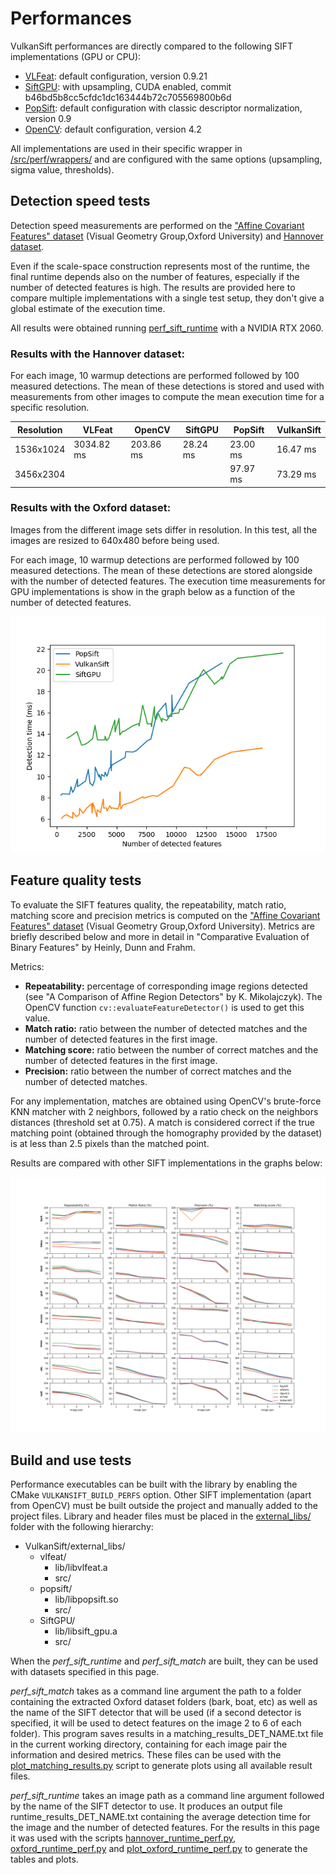 # Performances

VulkanSift performances are directly compared to the following SIFT implementations (GPU or CPU):
- [VLFeat](https://www.vlfeat.org/): default configuration, version 0.9.21
- [SiftGPU](https://github.com/pitzer/SiftGPU): with upsampling, CUDA enabled, commit b46bd5b8cc5cfdc1dc163444b72c705569800b6d
- [PopSift](https://github.com/alicevision/popsift): default configuration with classic descriptor normalization, version 0.9
- [OpenCV](https://opencv.org/): default configuration, version 4.2

All implementations are used in their specific wrapper in [/src/perf/wrappers/](/src/perf/wrappers/) and are configured with the same options (upsampling, sigma value, thresholds).


## Detection speed tests

Detection speed measurements are performed on the ["Affine Covariant Features" dataset](https://www.robots.ox.ac.uk/~vgg/data/affine/) (Visual Geometry Group,Oxford University) and [Hannover dataset](http://www.tnt.uni-hannover.de/project/feature_evaluation/). 

Even if the scale-space construction represents most of the runtime, the final runtime depends also on the number of features, especially if the number of detected features is high. The results are provided here to compare multiple implementations with a single test setup, they don't give a global estimate of the execution time.

All results were obtained running [perf_sift_runtime](../src/perf/perf_runtime.cpp) with a NVIDIA RTX 2060.

### Results with the Hannover dataset:

For each image, 10 warmup detections are performed followed by 100 measured detections. The mean of these detections is stored and used with measurements from other images to compute the mean execution time for a specific resolution.

| Resolution | VLFeat     | OpenCV    | SiftGPU  | PopSift  | VulkanSift |
| ---------- | ---------- | --------- | -------- | -------- | ---------- |
| 1536x1024  | 3034.82 ms | 203.86 ms | 28.24 ms | 23.00 ms | 16.47 ms   |
| 3456x2304  |            |           |          | 97.97 ms | 73.29 ms   |


### Results with the Oxford dataset:

Images from the different image sets differ in resolution. In this test, all the images are resized to 640x480 before being used.

For each image, 10 warmup detections are performed followed by 100 measured detections. The mean of these detections are stored alongside with the number of detected features. The execution time measurements for GPU implementations is show in the graph below as a function of the number of detected features.

![](perf_runtime_oxford_640x480.png)


## Feature quality tests

To evaluate the SIFT features quality, the repeatability, match ratio, matching score and precision metrics is computed on the ["Affine Covariant Features" dataset](https://www.robots.ox.ac.uk/~vgg/data/affine/) (Visual Geometry Group,Oxford University). Metrics are briefly described below and more in detail in "Comparative Evaluation of Binary Features" by Heinly, Dunn and Frahm.


Metrics:
- **Repeatability:** percentage of corresponding image regions detected (see "A Comparison of Affine Region Detectors" by K. Mikolajczyk). The OpenCV function `cv::evaluateFeatureDetector()` is used to get this value.
- **Match ratio:** ratio between the number of detected matches and the number of detected features in the first image.
- **Matching score:** ratio between the number of correct matches and the number of detected features in the first image.
- **Precision:** ratio between the number of correct matches and the number of detected matches.

For any implementation, matches are obtained using OpenCV's brute-force KNN matcher with 2 neighbors, followed by a ratio check on the neighbors distances (threshold set at 0.75).
A match is considered correct if the true matching point (obtained through the homography provided by the dataset) is at less than 2.5 pixels than the matched point.


Results are compared with other SIFT implementations in the graphs below:

![](feature_metrics_comparison.png)

## Build and use tests

Performance executables can be built with the library by enabling the CMake `VULKANSIFT_BUILD_PERFS` option. Other SIFT implementation (apart from OpenCV) must be built outside the project and manually added to the project files. Library and header files must be placed in the [external_libs/](/external_libs/) folder with the following hierarchy:
- VulkanSift/external_libs/
  - vlfeat/
    - lib/libvlfeat.a
    - src/
  - popsift/
    - lib/libpopsift.so
    - src/
  - SiftGPU/
    - lib/libsift_gpu.a
    - src/

When the *perf_sift_runtime* and *perf_sift_match* are built, they can be used with datasets specified in this page. 

*perf_sift_match* takes as a command line argument the path to a folder containing the extracted Oxford dataset folders (bark, boat, etc) as well as the name of the SIFT detector that will be used (if a second detector is specified, it will be used to detect features on the image 2 to 6 of each folder). This program saves results in a matching_results_DET_NAME.txt file in the current working directory, containing for each image pair the information and desired metrics. These files can be used with the [plot_matching_results.py](/scripts/plot_matching_results.py) script to generate plots using all available result files.

*perf_sift_runtime* takes an image path as a command line argument followed by the name of the SIFT detector to use. It produces an output file runtime_results_DET_NAME.txt containing the average detection time for the image and the number of detected features. For the results in this page it was used with the scripts [hannover_runtime_perf.py](/scripts/hannover_runtime_perf.py), [oxford_runtime_perf.py](/scripts/oxford_runtime_perf.py) and [plot_oxford_runtime_perf.py](/scripts/plot_oxford_runtime_perf.py) to generate the tables and plots.